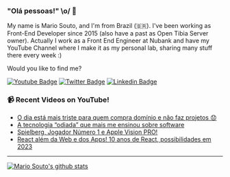### "Olá pessoas!" \o/ 👋

My name is Mario Souto, and I'm from Brazil (🇧🇷). I've been working as Front-End Developer since 2015 (also have a past as Open Tibia Server owner). Actually I work as a Front End Engineer at Nubank and have my YouTube Channel where I make it as my personal lab, sharing many stuff there every week :)

Would you like to find me?

[![Youtube Badge](https://img.shields.io/badge/-Youtube-FF0000?style=flat-square&labelColor=FF0000&logo=youtube&logoColor=white&link=https://youtube.com/c/DevSoutinho)](https://youtube.com/c/DevSoutinho)
[![Twitter Badge](https://img.shields.io/badge/-Twitter-1ca0f1?style=flat-square&labelColor=1ca0f1&logo=twitter&logoColor=white&link=https://twitter.com/omariosouto)](https://twitter.com/omariosouto)
[![Linkedin Badge](https://img.shields.io/badge/-LinkedIn-blue?style=flat-square&logo=Linkedin&logoColor=white&link=https://www.linkedin.com/in/omariosouto)](https://www.linkedin.com/in/omariosouto)

### 📹 Recent Videos on YouTube!

<!-- YOUTUBE:START -->
- [O dia está mais triste para quem compra domínio e não faz projetos 😞](https://www.youtube.com/watch?v=t_VDxAp979A)
- [A tecnologia “odiada” que mais me ensinou sobre software](https://www.youtube.com/watch?v=oBM5NomVtak)
- [Spielberg, Jogador Número 1 e Apple Vision PRO!](https://www.youtube.com/watch?v=gfYiBaYCQec)
- [React além da Web e dos Apps! 10 anos de React, possibilidades em 2023](https://www.youtube.com/watch?v=1lnKUrELeMA)
<!-- YOUTUBE:END -->

____


[![Mario Souto's github stats](https://github-readme-stats.vercel.app/api?username=omariosouto&theme=dark&show_icons=true&count_private=true)](https://github.com/omariosouto)
